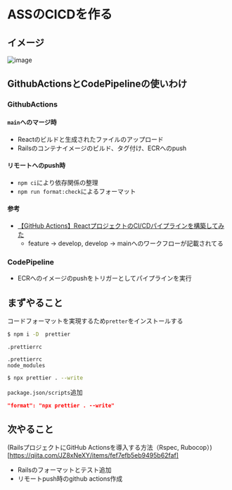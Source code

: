 # ASSのCICDを作る

## イメージ

![image](https://github.com/user-attachments/assets/8db729ac-cb74-4979-a6c6-4becb06c8237)


## GithubActionsとCodePipelineの使いわけ

### GithubActions

#### `main`へのマージ時
- Reactのビルドと生成されたファイルのアップロード
- Railsのコンテナイメージのビルド、タグ付け、ECRへのpush

#### リモートへのpush時
- `npm ci`により依存関係の整理
- `npm run format:check`によるフォーマット

#### 参考
- [【GitHub Actions】ReactプロジェクトのCI/CDパイプラインを構築してみた](https://qiita.com/suzuki0430/items/de0cc70f0b9d2b1ad00b)
  - feature -> develop, develop -> mainへのワークフローが記載されてる

### CodePipeline

- ECRへのイメージのpushをトリガーとしてパイプラインを実行

## まずやること

コードフォーマットを実現するため`pretter`をインストールする

```bash
$ npm i -D  prettier
```

`.prettierrc`
```
.prettierrc
node_modules
```

```bash
$ npx prettier . --write
```

`package.json/scripts`追加
```json
"format": "npx prettier . --write"
```

## 次やること
(RailsプロジェクトにGitHub Actionsを導入する方法（Rspec, Rubocop）)[https://qiita.com/JZ8xNeXY/items/fef7efb5eb9495b62faf]
- Railsのフォーマットとテスト追加
- リモートpush時のgithub actions作成



